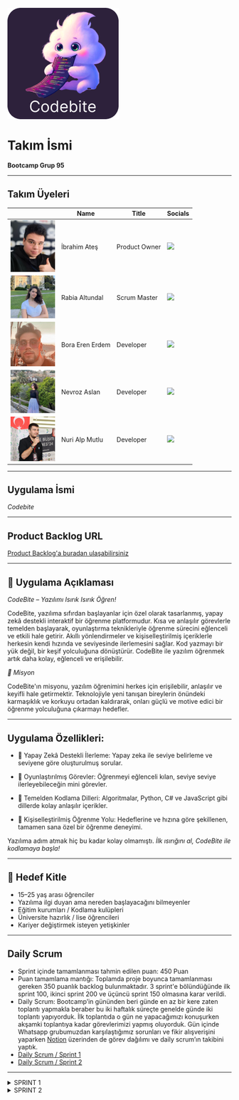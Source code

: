 ![codebite_logo.png](assets/codebite_logo.png)

# Takım İsmi
**Bootcamp Grup 95**

---

## Takım Üyeleri

<table>
  <thead>
    <tr>
      <th> </th>
      <th>Name</th>
      <th>Title</th>
      <th>Socials</th>
    </tr>
  </thead>
  <tbody>
    <tr>
      <td><img src="photos/ibrahimates.jpg" width="100" /></td>
      <td>İbrahim Ateş</td>
      <td>Product Owner</td>
      <td><a href="https://www.linkedin.com/in/ibirahimates/"><img src="https://cdn-icons-png.flaticon.com/512/174/174857.png" width="20"/></a></td>
    </tr>
    <tr>
      <td><img src="photos/rabiaaltundal.jpg" width="100" /></td>
      <td>Rabia Altundal</td>
      <td>Scrum Master</td>
      <td><a href="https://www.linkedin.com/in/rabia-altundal/"><img src="https://cdn-icons-png.flaticon.com/512/174/174857.png" width="20"/></a></td>
    </tr>
    <tr>
      <td><img src="photos/boraerenerdem.jpg" width="100" /></td>
      <td>Bora Eren Erdem</td>
      <td>Developer</td>
      <td><a href="https://www.linkedin.com/in/bora-eren-erdem-9b132b339/"><img src="https://cdn-icons-png.flaticon.com/512/174/174857.png" width="20"/></a></td>
    </tr>
    <tr>
      <td><img src="photos/nevrozaslan.jpg" width="100" /></td>
      <td>Nevroz Aslan</td>
      <td>Developer</td>
      <td><a href="https://www.linkedin.com/in/nevroz-aslan-60ab78251/"><img src="https://cdn-icons-png.flaticon.com/512/174/174857.png" width="20"/></a></td>
    </tr>
    <tr>
      <td><img src="photos/nurialpmutlu.jpg" width="100" /></td>
      <td>Nuri Alp Mutlu</td>
      <td>Developer</td>
      <td><a href="https://www.linkedin.com/in/nurialpmutlu/"><img src="https://cdn-icons-png.flaticon.com/512/174/174857.png" width="20"/></a></td>
    </tr>
  </tbody>
</table>

---

## Uygulama İsmi
*Codebite*

---

## Product Backlog URL
[Product Backlog'a buradan ulaşabilirsiniz](https://www.notion.so/21082b3b80e880f8aea3fd648c8885c0?v=21b82b3b80e880ee90be000cad4b371c)

---

## 📱 Uygulama Açıklaması
*CodeBite – Yazılımı Isırık Isırık Öğren!*

CodeBite, yazılıma sıfırdan başlayanlar için özel olarak tasarlanmış, yapay zekâ destekli interaktif bir öğrenme platformudur. Kısa ve anlaşılır görevlerle temelden başlayarak, oyunlaştırma teknikleriyle öğrenme sürecini eğlenceli ve etkili hale getirir. Akıllı yönlendirmeler ve kişiselleştirilmiş içeriklerle herkesin kendi hızında ve seviyesinde ilerlemesini sağlar. Kod yazmayı bir yük değil, bir keşif yolculuğuna dönüştürür.
CodeBite ile yazılım öğrenmek artık daha kolay, eğlenceli ve erişilebilir.

*🎯 Misyon*

CodeBite'ın misyonu, yazılım öğrenimini herkes için erişilebilir, anlaşılır ve keyifli hale getirmektir. Teknolojiyle yeni tanışan bireylerin önündeki karmaşıklık ve korkuyu ortadan kaldırarak, onları güçlü ve motive edici bir öğrenme yolculuğuna çıkarmayı hedefler.

---

## Uygulama Özellikleri:

- 🤖 Yapay Zekâ Destekli İlerleme: Yapay zeka ile seviye belirleme ve seviyene göre oluşturulmuş sorular.

- 🧩 Oyunlaştırılmış Görevler: Öğrenmeyi eğlenceli kılan, seviye seviye ilerleyebileceğin mini görevler.

- 🧠 Temelden Kodlama Dilleri: Algoritmalar, Python, C# ve JavaScript gibi dillerde kolay anlaşılır içerikler.

- 🎯 Kişiselleştirilmiş Öğrenme Yolu: Hedeflerine ve hızına göre şekillenen, tamamen sana özel bir öğrenme deneyimi.

Yazılıma adım atmak hiç bu kadar kolay olmamıştı. *İlk ısırığını al, CodeBite ile kodlamaya başla!*

---

## 🎯 Hedef Kitle

- 15–25 yaş arası öğrenciler
- Yazılıma ilgi duyan ama nereden başlayacağını bilmeyenler
- Eğitim kurumları / Kodlama kulüpleri
- Üniversite hazırlık / lise öğrencileri
- Kariyer değiştirmek isteyen yetişkinler

---

## Daily Scrum

- Sprint içinde tamamlanması tahmin edilen puan: 450 Puan
- Puan tamamlama mantığı: Toplamda proje boyunca tamamlanması gereken 350 puanlık backlog bulunmaktadır. 3 sprint'e bölündüğünde ilk sprint 100, ikinci sprint 200 ve üçüncü sprint 150 olmasına karar verildi.
- Daily Scrum: Bootcamp’in gününden beri günde en az bir kere zaten toplantı yapmakla beraber bu iki haftalık süreçte genelde günde iki toplantı yapıyorduk. İlk toplantıda o gün ne yapacağımızı konuşurken akşamki toplantıya kadar görevlerimizi yapmış oluyorduk. Gün içinde Whatsapp grubumuzdan karşılaştığımız sorunları ve fikir alışverişini yaparken [Notion](https://www.notion.so/Daily-Scrum-21d82b3b80e880cdb404e33998104b38) üzerinden de görev dağılımı ve daily scrum’ın takibini yaptık.
- [Daily Scrum / Sprint 1](https://www.notion.so/Daily-Scrum-21d82b3b80e880cdb404e33998104b38)
- [Daily Scrum / Sprint 2](https://www.notion.so/Daily-Scrum-Sprint2-23382b3b80e8805a9bebdfd8e8b1cd9a?source=copy_link)

---


<details>


<summary>SPRINT 1</summary>


## Sprint Notları:

- İlk sprintte figmadan uygulamanın tasarımının oluşturulması, ‘learning path’ sayfasına kadar da front-end kısmının bitirilmesine karar verildi.

- Proje yönetimi ve zaman çizelgesi için Notion kullanıldı.

- UI ve userflow oluşturmak için Figma kullanıldı.

- Kullanıcı girişi için misaifir girişi oluşturduk.

- Front-End kısmı için flutter kullanmaya karar verdik.

---

# Uygulama Ekran görüntüleri

[Uygulama Ekran Kaydımız](https://youtube.com/shorts/k9HM3KN2m-A)

<table>
  <tr>
    <td align="center">
      <img src="photos/1.jpg" width="200"/><br/>
      <b>Açılış Ekranı</b>
    </td>
    <td align="center">
      <img src="photos/2.jpg" width="200"/><br/>
      <b>Kayıt Ekranı</b>
    </td>
    <td align="center">
      <img src="photos/3.jpg" width="200"/><br/>
      <b>Profil Oluşturma Ekranı</b>
    </td>
    <td align="center">
      <img src="photos/4.jpg" width="200"/><br/>
      <b>Giriş Ekranı</b>
    </td>
    <td align="center">
      <img src="photos/5.jpg" width="200"/><br/>
      <b>Giriş Ekranı</b>
    </td>
</tr>
</table>

<table>
  <tr>
    <td align="center">
      <img src="photos/6.jpg" width="200"/><br/>
      <b>Ders Seçme Ekranı</b>
    </td>
    <td align="center">
      <img src="photos/7.jpg" width="200"/><br/>
      <b>Soru Ekranı</b>
    </td>
    <td align="center">
      <img src="photos/8.jpg" width="200"/><br/>
      <b>Soruya Yanlış Cevap Verilirse</b>
    </td>
    <td align="center">
      <img src="photos/10.jpg" width="200"/><br/>
      <b>Soruya Doğru Cevap Verilirse</b>
    </td>
    <td align="center">
      <img src="photos/9.jpg" width="200"/><br/>
      <b>Öğrenme Yolu</b>
    </td>
</tr>
</table>

---
# Sprint Puanları ve Görev Dağılımı

## Sprint Board Güncellemeleri
![table.jpg](photos/table.jpg)


# Burndown Chart
![burndown_chart_sprint1.jpg](photos/burndown_chart_sprint1.jpg)

Puan Tamamlama Mantığı

| #  | Görev                                                                                   | Puan |
|----|------------------------------------------------------------------------------------------|------|
| 1  | Uygulama fikrine karar verilmesi                                                         | 5    |
| 2  | Userflow diyagramının oluşturulması                                                      | 5    |
| 3  | Figma üzerinden ilk tasarımların oluşturulması                                           | 7    |
| 4  | Android Studio veya VS Code kurulumu                                                     | 3    |
| 5  | Front-end tarafında ilk beş sayfanın kodlanması                                          | 15   |
| 6  | Figma tasarımının yenilenmesi                                                            | 5    |
| 7  | Güncellenen tasarımların kodlanması                                                      | 10   |
| 8  | İlk commit işleminin gerçekleştirilmesi                                                  | 2    |
| 9  | Backend ile veritabanı bağlantısının sağlanması                                          | 12   |
| 10 | Uygulama iskeletinin ve yetkilendirme (authentication) yapısının oluşturulması          | 10   |
| 11 | Kayıt ve giriş işlemlerinin yapılması (Register/Login)                                  | 8    |
| 12 | Sprint 1 dokümantasyonunun yazılması                                                     | 4    |
| 13 | Son commitlerin yapılması                                                                | 1    |
| 14 | README dosyasının yazılması ve düzenlenmesi                                              | 3    |

*Toplam:* **100 Puan**

---



---
## Sprint Review

![tree.jpg](photos/tree.jpg)
![main.jpg](photos/main.jpg)
![profile.jpg](photos/profile.jpg)

[Figma Sayfamız](https://www.figma.com/design/Z4ecMTd5l7ImfNgZhS8Bgz/codebite?node-id=0-1&p=f&t=E1Le1psq5lt68imt-0)

İlk hafta grup olarak uygulamamızda hangi bölümlerin, hangi sayfaların olması gerektiğine, yapay zekayı hangi kısımda nasıl kullanacağımıza karar verdik.

Konuştuğumuzun kısımları bir userflow diyagramına dönüştürerek oluşturmamız gereken sayfaları adım adım yazdık.

Oluşturduğumuz diyagramdaki düzeni takip ederek sayfa sayfa figma üzerinden ilk tasarımlarımızı oluşturduk.

Aldığımız ortak kararla uygulama ismine CodeBite vererek bu isme uygun maskotumuzu da belirledik.

İkinci hafta Figmadan ilk kısımları oluşturduktan sonra ikiye bölündük. Bora ve Nevroz Figma tasarımlarının devamını yapıp bitirdikten sonra Backend tarafına geçiş yapacakken, İbrahim ve Rabia’nın front-end kısmına başlamasına karar verildi.

Front-end için android studio üzerinden flutter kullanmaya karar verdik.

Tasarımlarımızı ilk halinden şu an kullanılan şık haline getirdik. Oluşan son tasarımın üzerinden de Front-end olarak ilk 10 sayfayı tamamladık.

Codebite uygulamamızı .apk olarak test ettik ve geliştirmemiz gereken taraflarını gözlemledik.

Sprint Review'a Katılanlar: İbrahim Ateş, Rabia Altundal, Bora Eren Erdem, Nevroz Aslan, Nuri Alp Mutlu



## Sprint Retrospective:

Bu sprintte Front-End geliştirme için Android Studio kullanmaya karar verdik. Ancak kurulum süreci tahmin ettiğimizden daha zorluydu. İki haftalık süreçte çeşitli sorunlarla karşılaşsak da, uzun uğraşlar sonunda başarılı bir şekilde kurulumumuzu tamamladık.

Tasarım sürecinde ise, ekip olarak ilk kez kullandığımız Figma'yı oldukça hızlı bir şekilde öğrenip etkin bir şekilde kullanabildik. Kafamızdaki fikirleri somutlaştırmak konusunda bize büyük kolaylık sağladı.

Takım içi iletişim açısından ise; toplantılarımızı verimli geçirmeyi başardık ve birbirimizi eksik olduğumuz noktalarda destekleyerek uyumlu bir şekilde çalıştık.

Yapay zekayı nasıl kullanacağımıza 2.sprintte karar verilecek.



## ---- 1. Sprint Backend Raporu ----

### 1. Sprint Hedefleri

- FastAPI tabanlı bir backend oluşturmak.

- Kullanıcı yönetimi (kayıt, giriş, yetkilendirme) için endpoint’ler geliştirmek.

- Ders ve ilerleme yönetimi için endpoint’ler oluşturmak.

- SQLite veritabanı ile SQLAlchemy entegrasyonunu tamamlamak.

- Admin ve user yetkilendirmesi yapmak.

- Git reposunu temiz ve düzenli bir şekilde yapılandırmak, .gitignore ile gereksiz dosyaları yoksaymak.

- Flutter entegrasyonuna hazırlık yapmak için API’nin temel işlevselliğini tamamlamak.



### 1. Sprint Tamamlanan Hedefler

#### a) Backend Altyapısı:

- requirements dosyası oluşturdu. -> Tamamlandı

- main.py dosyasında FastAPI uygulaması oluşturuldu. Çeşitli ve temel yapılandırmalar yapıldı. Uvicorn kullanıldı. -> Tamamlandı

- SQLite veri tabanı tercih edildi ve codebite.db ile SQLAlchemy ile bağlantı kuruldu. Görüntüleme olarak şimdilik DBeaver kullanıldı. -> Tamamlandı

- Veritabanı bağlantısı ve oturum yönetimi için database.py oluşturuldu. -> Tamamlandı

- models.py dosyasında User, Lesson ve Progress modelleri SQLAlchemy ile tanımlandı ve oluşturuldu. -> Tamamlandı

- schemas.py dosyasında çeşitli API verilerini doğrulamak için Pydantic modelleri (UserRegister, Lesson, Progress, vb.) oluşturuldu. -> Tamamlandı


#### b) API Endpoint’leri:

- Kullanıcı kayıt ve giriş endpointleri geliştirildi. -> Tamamlandı

- JWT tabanlı yetkilendirme (OAuth2) yapıldı ve uygulamanın güvenliği arttırıldı. Bu kısımda schemas.py ve models.py dosyalarındaki classlar ile OAuth2Bearer kısmında sorun çıksa da en sonunda hata bulundu ve fixlenip JWY entegrasyonu başarıyla tamamlandı. -> Tamamlandı

- Admin ve userlar için rol tabanlı yetkilendirme eklendi. -> Tamamlandı

- Ders oluşturma, ders listeleme, ders seçme, kullanıcı derslerini görme ve yetki filtrelemesi yapıldı. -> Tamamlandı

- Progress barları yönetme ve güncelleme yapıldı. -> Tamamlandı

- Admin endpointleri ile user endpointlerine yetki ayrımı ve çeşitli geliştirmeler yapıldı. Admin ve user yetkilendirmelerinde hata alınsa da hata fixlenerek başarıyla tamamlandı. -> Tamamlandı


#### c) Github:

- .gitignore dosyası oluşturuldu ve görüntülenmesi istenmeyen dosyalar gizlendi.

- Dosyalar ayrı ayrı commit edilip her biri için açıklayıcı mesajlar kullanıldı.

- Frontend kısmındaki Flutter ile daha entegre olmadığından ve backend kısmında developerlar olarak daha rahat hareket etmek istenildiğinden main branch yerine master branch'e push edildi. İleride bu branchlerin mergelenmesi planlandı.


**1.Sprint için backend tamamlandı. Flutter entegrasyonu ve backend geliştirme için hazır hale getirildi.**




### 2.Sprint İçin Hedefler:

- Flutter entegrasyonu

- Backend işlemleri detay geliştirme

- Gemini AI entegre ve prompt engineering

- Gemini AI ile kullanıcı seviye tespitine göre AI ile otomatik soru ve oluşturma

- Github'ın düzenli olarak güncellenmesi

</details>

<details>
  <summary> SPRINT 2 </summary>

## Sprint Notları:

- Bu sprintte en önemli hedef, frontend ve backend kısımlarının entegrasyonunun sağlanmasıydı.
- Figmada tasarlanan sayfaların Flutter ile kodlanması tamamlandı.
- Backend tarafında SQLite veritabanı kullanıldı; DBeaver ile veritabanı yönetimi kolaylaştırıldı.
- Kullanıcı yetkilendirme sistemi geliştirildi.
- Seviye belirleme testi için gerekli endpoint’ler oluşturuldu.
- Gemini AI entegrasyonu ile kullanıcının seviyesine göre otomatik soru üretimi sağlandı.
- Dersler bölüm sistemine ayrıldı; her bölüm için ilerleme takibi yapılabilir hâle getirildi.
- Flutter-backend entegrasyonunda yaşanan sorunlar giderildi ve sistem stabil hâle getirildi.

**Backend için Kullanılan Kütüphaneler**

- `fastapi` uygulamanın backend geliştirmesi için kullanıldı.
- `pydantic` ile veri doğrulama ve modelleme işlemleri gerçekleştirildi.
- `bcrypt` ve `passlib` kullanılarak parolalar güvenli bir şekilde şifrelendi.
- `cryptography` kütüphanesi, veri şifreleme işlemleri için projeye entegre edildi.
- `python-jose` kullanılarak JWT ile kimlik doğrulama ve yetkilendirme yapıldı.
- `sqlalchemy` ile veritabanı işlemleri ORM tabanlı olarak gerçekleştirildi.
- `uvicorn`, FastAPI uygulamasını çalıştırmak için sanal sunucu olarak kullanıldı.
- `aiofiles`, asenkron dosya işlemlerini yönetmek için projeye dahil edildi.
- `jinja2` ile HTML şablonları backend'e entegre edilerek dinamik sayfalar oluşturuldu.
- `langchain`, uygulamada LLM tabanlı doğal dil işleme işlemleri için kullanıldı.
- `python-dotenv` ile `.env` dosyasındaki ortam değişkenleri uygulamaya aktarıldı.
- `google-generativeai` kullanılarak Gemini API aracılığıyla yapay zeka cevapları alındı.
- `langchain-google-genai`, LangChain ile Gemini API’nin entegre edilmesini sağladı.
- `markdown`, Gemini’den gelen cevapları HTML formatına dönüştürmek için kullanıldı.
- `bs4 (BeautifulSoup)`, HTML ve XML verilerinden bilgi çekmek için uygulamada yer aldı.
- `starlette`, FastAPI altyapısında kullanılarak HTTP işlemleri desteklendi.
- `python-multipart`, access token içeren form-data isteklerini işlemek için kullanıldı.

----

# Uygulama Ekran görüntüleri

**[Uygulama Ekran Kaydımız](https://www.youtube.com/shorts/1iYmjmZSE4o)**

<table>
  <tr>
    <td align="center">
      <img src="photos/profil1.jpg" width="200"/><br/>
      <b>Profil Ekranı</b>
    </td>
    <td align="center">
      <img src="photos/profil2.jpg" width="200"/><br/>
      <b>Profil Oluşturma Ekranı</b>
    </td>
    <td align="center">
      <img src="photos/görev ekranı.jpg" width="200"/><br/>
      <b>Görev Ekranı</b>
    </td>
        <td align="center">
      <img src="photos/streak1.jpg" width="200"/><br/>
      <b>Streak Sayfası</b>
    </td>
            <td align="center">
      <img src="photos/sorusayfası1.jpg" width="200"/><br/>
      <b>Soru Sayfası</b>
    </td>
    
</tr>
</table>

<table>
  <tr>
      <td align="center">
      <img src="photos/ana sayfa.jpg" width="200"/><br/>
      <b>Anasayfa</b>
    </td>
    <td align="center">
      <img src="photos/report_sayfası.jpg" width="200"/><br/>
      <b>Geri Bildirim Ekranı</b>
    </td>
    <td align="center">
      <img src="photos/Geri Bildirim Teşekkür Sayfası.jpg" width="200"/><br/>
      <b>Geri Bildirim Teşekkür Sayfası</b>
    </td>
        <td align="center">
      <img src="photos/streak2.jpg" width="200"/><br/>
      <b>Streak Sayfası</b>
    </td>
            <td align="center">
      <img src="photos/sorusayfası2.jpg" width="200"/><br/>
      <b>Soru Sayfası</b>
    </td>

</tr>
</table>

---
**Sprint Puanları ve Görev Dağılımı**

![Sprint2 Board](photos/sprint2_board.png)

**Burndown chart**

![Sprint2 Burndown Chart](photos/burndown_chart_sprint2.png)

**Puan tamamlama mantığı 200 puan**
|  | Görevler | Front-end Puanı | Back-end Puanı |
| --- | --- | --- | --- |
| 1 | Yetkilendirme geliştirmesi |  | 15 |
| 2 | Admin yetkilerinin genişletilmesi |  | 15 |
| 3 | Kullanıcı yetki sınırlamaları |  | 15 |
| 4 | Gemini AI entegrasyonu |  | 20 |
| 5 | Level sistemi oluşturulması |  | 15 |
| 6 | Seviye belirleme testi endpointleri |  | 10 |
| 7 | İlerleme ve soru takibi güncellemeleri |  | 15 |
| 8 | Hata ve geri bildirim paneli |  | 15 |
| 9 | Ders section yapısının oluşturulması |  | 10 |
| 10 | Ders ilerleme barının güncellenmesi |  | 10 |
| 11 | Geri Bildirim ve Teşekkür Sayfaları – Figma tasarımı | 5 |  |
| 12 | Anasayfa ve Günlük Görev Sayfaları – Front-end geliştirmesi | 10 |  |
| 13 | Geri Bildirim ve Teşekkür Sayfaları – Front-end geliştirmesi | 10 |  |
| 14 | Streak Sayfası – Figma tasarımı | 5 |  |
| 15 | Streak Sayfası – Front-end geliştirmesi | 5 |  |
| 16 | Profil ekranının güncellenmesi | 10 |  |
| 17 | Sayfalara navigasyon özelliği eklenmesi | 10 |  |
| 18 | Profil sayasını-Frontend | 5 |  |
|  200| **Toplam Puan** | **70** | **130** |

----


## Sprint Review 

**[Figma Sayfamız Güncellenmiş](https://www.figma.com/design/Z4ecMTd5l7ImfNgZhS8Bgz/codebite?node-id=0-1&p=f&t=E1Le1psq5lt68imt-0)**

![Streak Sayfası Figma Tasarım](photos/streak_sayfası_figma.png)
![Report Sayfası Figma Tasarım](photos/report_sayfası_figma.png)
![questions](photos/questions.jpg)
![Geri Bildirim Sayfasının veri tabanı](photos/report_database.jpg)

**Front-End & UI/UX**

- **Ders ilerlemesi**, kullanıcıların görebileceği şekilde güncellendi.
- **Geri bildirim ve teşekkür sayfalarının** Figma tasarımları yapıldı; ardından front-end kodlaması tamamlanarak back-end ile entegrasyonu sağlandı.
- **Streak sayfasının** Figma tasarımı ve front-end geliştirmesi yapıldı. Back-end entegrasyonu 3. sprintte gerçekleştirilecek.
- Oluşturulan tüm sayfalara **geri tuşu** ve **geri bildirim sayfasına yönlendirme** özelliği eklendi.
- **Profil ekranı**, eklenen yeni özellikler (şifre oluşturma vb.) doğrultusunda güncellendi. "Zaten hesabım var" ve **şifreli giriş** bölümleri eklendi, back-end ile entegrasyonu tamamlandı.
- **Anasayfa** ve **günlük görev sayfalarının** front-end kısmı tamamlandı. (Tasarım çalışmaları bir önceki sprintte yapılmıştı.)

**Backend** 

- Back-end tarafında `models.py`, `schemas.py`, ve `main.py` dosyaları güncellendi. Ayrıca `routers/error.py` dosyası oluşturuldu.
- Yetkilendirme, seviye sistemi, soru üretimi ve section yapısı gibi birçok temel özellik başarıyla geliştirildi.
- Gemini AI entegrasyonu tamamlandı ve kullanıcının seviyesine göre çoktan seçmeli sorular üretilip veritabanına kaydedilebiliyor.
- Seviye belirleme testi için gerekli endpointler eklendi ve test mantığı oturtuldu.
- Kullanıcı ve admin rollerine özel yetkilendirmeler genişletildi.
- Hata bildirim sistemi geliştirildi ve kullanıcı geri bildirimleri tarih-saat ile kayıt altına alınmaya başlandı.
- Section yapısı oluşturularak derslerin parçalı takibi sağlandı.
- Flutter ile backend entegrasyonuna başlandı. Login ve token işlemlerinde yaşanan hatalar çözüldü, sistem daha stabil hale getirildi.
- Github üzerinden düzenli commit ve versiyon kontrolü yapıldı.

Sprint Review'a Katılanlar: İbrahim Ateş, Rabia Altundal, Bora Eren Erdem, Nevroz Aslan, Nuri Alp Mutlu

----

### Sprint Retrospective
- Bu sprintte bizi en çok zorlayan kısım, **frontend ile backend entegrasyonunu sağlamak** oldu. Özellikle **Flutter’daki SDK ve NDK yapılandırmaları**, geliştirme sürecinde birçok teknik sorun çıkardı ve önemli ölçüde zaman kaybına yol açtı.

- 2.Sprint boyunca en çok emek harcadığımız alan bu oldu ve 3. Sprintte de en çok zaman ayırmamız gereken kısım olacağı öngörülüyor.

- Bunlara ek olarak 2.sprintte takım içi iletişimde bazı zorluklarla karşılaştık.

- Ekip üyelerimizden üçünün stajlarına başlaması, günlük iş yoğunluğunun artması ve teknik problemlerle uğraşmak zorunda kalmamız, ekip içi koordinasyonu zaman zaman zorlaştırdı.

- Ancak tüm bu koşullara rağmen, ekip olarak iletişimimizi sürdürerek görevlerimizi tamamlamaya odaklandık ve motivasyonumuzu yüksek tutmaya gayret ettik. Bu süreç, zaman yönetimi açısından da bize önemli bir deneyim kazandırdı.

---
## --- 2. Sprint Backend Raporu ----

### 2.Sprint Hedefleri

- Backend kısmındaki yetkilendirme ve yönlendirme kısımlarının geliştirilmesi.
- Adminler için daha esnek ve geniş yetkilendirmeler yapmak.
- Kullanıcılar için daha fazla seçenek ve yetki sınırlaması yapmak.
- Gemini AI entegrasyonu ile database'e belirli derslerle ilgili soru generate etmek.
- Sorular ve kullanıcılar için level sistemi eklemek.
- Seviye belirleme testi için gerekli endpointleri geliştirmek.
- Dersler için gerekli ilerlemeleri ve soruların takip edilmesi için gerekli güncellemeler ve eklemeler.
- Hata ve geri bildirim için panel eklenmesi.
- Derlerin sectionları için ayrı yapı oluşturma.

### 2.Sprint Tamamlanan Hedefler

### a) Backend Altyapısı:

- routers/auth.py dosyasına yetkilendirme kısımları güncellendi. -> Tamamlandı
- routers/auth.py dosyası için admin ve user ayrımı yapılması ve hataların güncellenmesi. -> Tamamlandı
- routers/auth.py dosyası için admin yetkilerinin esnetilmesi ve genişletilmesi, user kısımlarının ise yeni sınırlamalar getirilmesi. -> Tamamlandı
- JWT Token mantığı güncellendi. Bu kısımda hatalarla ve düzeltmelerle uğraşıldı ancak sonunda düzeltildi. -> Tamamlandı
- [models.py](http://models.py/) dosyasına yeni modeller eklendi ve var olan modeller güncellendi. Yeni özellikler eklendi ve modeller arası ilişkiler kuruldu. (many-to-many, one-to-many) -> Tamamlandı
- [models.py](http://models.py/) dosyasına derslerin konuları için Section sınıfı eklendi. -> Tamamlandı
- [main.py](http://main.py/) dosyası güncellendi ve gereksiz özellikler çıkarıldı. Sadece denemek için shortcut endpointleri eklendi. (sonradan kaldırılacak) -> Tamamlandı
- [schemas.py](http://schemas.py/) dosyası güncellendi ve yeni eklemeler yapıldı. [models.py](http://models.py/) dosyasına göre gerekli şemalar oluşturuldu. -> Tamamlandı
- routers/error.py dosyası eklendi. Adminler ve kullanıcılar için yetkilendirme işlemleri yapıldı. Kullanıcıların raporlama sisteminin geri bildirimini database'e tarih ve saat olarakta kaydetmesi sağlandı. -> Tamamlandı
- routers/lesson.py dosyasına derslerle ilgili çeşitli işlemler ve eklemeler yapıldı. Önceki 1.sprintte yer alan hatalar fixlendi. Yeni pydantic sınıfları eklendi. -> Tamamlandı
- routers/lesson.py dosyasına soru generate için Gemini AI endpointi eklendi ve prompt engineering yapıldı. Bu kısımda belli başlı kısıtlamalara takınılsa da sonunda optimize hale getirildi. Artık database'e kullanıcının leveline, aldığı derse ve dersin kategorisine göre çoktan seçmeli olarak soru generate edilebiliyor ve doğru cevapları da database'e kaydediyor. -> Tamamlandı
- routers/lesson.py dosyasına sadece adminler için ders silme endpointi eklendi. -> Tamamlandı
- routers/lesson.py dosyasına seviye belirleme testi olan level test endpointi eklendi ve hatalar fixlendi. Ayrıca bu kısım için geçici olarak tutulan sorular kalıcı hale getirildi ve prompt tekrar gözden geçirildi. Kullanıcıların doğru sayısına göre level sistemi atama tanımlandı. -> Tamamlandı
- routers/lesson.py dosyasındaki level test submit kısmı eklendi. Admin ve user yetkileri güncellendi ve seviye belirleme testine giren kullanıcıların girip girmediğinin kontrolü yapılması sağlandı. -> Tamamlandı
- routers/lesson.py dosyasına frontend'in backend kısmından soru alabilmesi için question response modeli eklendi. -> Tamamlandı
- routers/lesson.py dosyasına kullanıcının seçilen dersin sectionlarını görebilmesi için endpoint eklendi. -> Tamamlandı
- routers/lesson.py dosyasına sectionların sadece adminler tarafından oluşturulabilmesi için endpoint eklendi. -> Tamamlandı
- routers/lesson.py dosyasına sectionların sistemi oluşturuldu. Dersler için birden fazla section desteği sağlandı. Her section, kendi içinde total_parts (varsayılan 3) ile ilerleme takibi yapıldı. Section ilerlemesi 3/3 olursa bir sonraki sectiona geçilmesi sağlandı. -> Tamamlandı
- routers/lesson.py dosyasına userların section ilerlemesini gösterebilmesi için endpoint eklendi. -> Tamamlandı.

Backend kısmında hala belirli eksiklikler ve eklenmesi gereken kısımlar var. Duruma göre güncellenmesi de gerekebilir. Şu anlık genel olarak backend kısmı yeterli ve çalışıyor. Ancak geliştirilmesi gerekiyor.

### b) Flutter ve Backend Entegrasyonu:

- Flutter ve Backend kısımlarının entegrasyonunda çok fazla hata yaşandı. Özellikle login ve token kısmında flutterdaki shared_preferences kaynaklı sorunlar çözüldü. Sistem daha stabil hale getirildi. -> Tamamlandı
- Flutter kısmına zaten hesabım var kısmı eklendi. -> Tamamlandı
- Profil oluşturma entegre edildi. -> Tamamlandı

Flutter kısmında hala belirli sıkıntılar var. Özellikle backend ile entegrasyonunda sorun çıkabiliyor. Bunların çözülmesi lazım.

### c) Github:

- Düzenli olarak master branche güncellemeler ve eklemeler açıklayıcı commitlerle push edildi.

*2.Sprint için backend tamamlandı. Flutter kısmıyla entegrasyon yapılmaya başlandı. Uygulamanın canlıya çıkmasına yaklaşıldı.*



---

### 3.Sprint İçin Hedefler:

- Uygulamanın reklam stratejisi belirlenecek.
- Yayın kanalı seçildikten sonra uygun içerikler hazırlanacak.
- Uygulamanın tanıtım videosu oluşturulacak.
- Eksik özellikler tamamlanarak uygulama canlıya alınacak.
- Flutter ve backend entegrasyonu eksiksiz ve sorunsuz şekilde gerçekleştirilecek.
- Backend, tamamlanmış haliyle test edilecek.
- Uygulama mağazası açıklamaları ve görselleri hazırlanacak.
- Gerekli tüm geliştirmeler tamamlandıktan sonra uygulama yayına alınıcak.
- Kullanıcı deneyimi (UX) testleri gerçekleştirilecek.
- Geri bildirim toplama mekanizması (feedback flow) iyileştirilecek.
- Versiyonlama ve sürüm takibi için dökümantasyon güncellenecek.
- Uygulama güvenliği test edilerek varsa açıklar kapatılacak.
- Admin girişi yapıp giriş sonrası alınan JWT token ile yetkili işlemler, 4 dersi oluşturup swagger UI üzerinden endpoint ile dersler eklenip 3 farklı zorluk seviyesinde soru ürettirilicek.

</details>